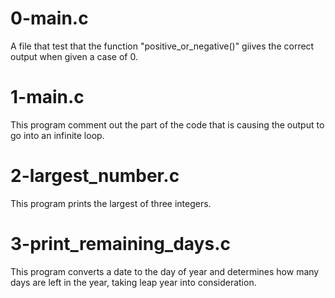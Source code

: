 # 0-main.c
A file that test that the function "positive_or_negative()" giives the correct output when given a case of 0.

# 1-main.c
This program comment out the part of the code that is causing the output to go into an infinite loop.

# 2-largest_number.c
This program prints the largest of three integers.

# 3-print_remaining_days.c
This program converts a date to the day of year and determines how many days are left in the year, taking leap year into consideration.
